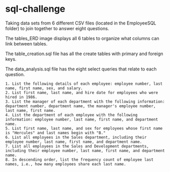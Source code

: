 # sql-challenge

Taking data sets from 6 different CSV files (located in the EmployeeSQL folder) to join together to answer eight questions.

The tables_ERD image displays all 6 tables to organize what columns can link between tables.

The table_creation.sql file has all the create tables with primary and foreign keys.

The data_analysis.sql file has the eight select queries that relate to each question.

	1. List the following details of each employee: employee number, last name, first name, sex, and salary.
	2. List first name, last name, and hire date for employees who were hired in 1986.
	3. List the manager of each department with the following information: department number, department name, the manager's employee number, last name, first name.
	4. List the department of each employee with the following information: employee number, last name, first name, and department name.
	5. List first name, last name, and sex for employees whose first name is "Hercules" and last names begin with "B."
	6. List all employees in the Sales department, including their employee number, last name, first name, and department name.
	7. List all employees in the Sales and Development departments, including their employee number, last name, first name, and department name.
	8. In descending order, list the frequency count of employee last names, i.e., how many employees share each last name.